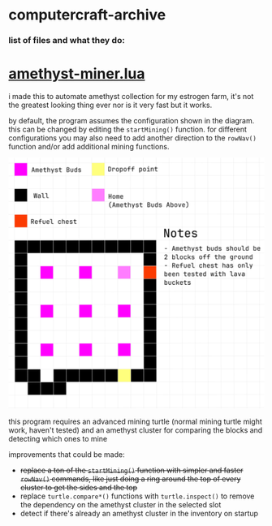 # computercraft-archive

### list of files and what they do:

# [amethyst-miner.lua](amethyst-miner.lua) 
i made this to automate amethyst collection for my estrogen farm, it's not the greatest looking thing ever nor is it very fast but it works.

by default, the program assumes the configuration shown in the diagram. this can be changed by editing the `startMining()` function. for different configurations you may also need to add another direction to the `rowNav()` function and/or add additional mining functions.

![diagram from a top down view showing how to build the default configuration of the farm](assets/amethyst-miner/diagram.png)

this program requires an advanced mining turtle (normal mining turtle might work, haven't tested) and an amethyst cluster for comparing the blocks and detecting which ones to mine

improvements that could be made:
- ~~replace a ton of the `startMining()` function with simpler and faster `rowNav()` commands, like just doing a ring around the top of every cluster to get the sides and the top~~
- replace `turtle.compare*()` functions with `turtle.inspect()` to remove the dependency on the amethyst cluster in the selected slot
- detect if there's already an amethyst cluster in the inventory on startup
